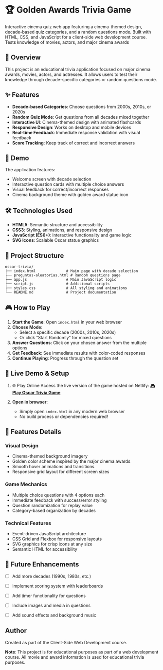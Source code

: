 # 🏆 Golden Awards Trivia Game

Interactive cinema quiz web app featuring a cinema-themed design, decade-based quiz categories, and a random questions mode. Built with HTML, CSS, and JavaScript for a client-side web development course. Tests knowledge of movies, actors, and major cinema awards

## 📖 Overview

This project is an educational trivia application focused on major cinema awards, movies, actors, and actresses. It allows users to test their knowledge through decade-specific categories or random questions mode.

## ✨ Features

- **Decade-based Categories**: Choose questions from 2000s, 2010s, or 2020s
- **Random Quiz Mode**: Get questions from all decades mixed together
- **Interactive UI**: Cinema-themed design with animated flashcards
- **Responsive Design**: Works on desktop and mobile devices
- **Real-time Feedback**: Immediate response validation with visual feedback
- **Score Tracking**: Keep track of correct and incorrect answers

## 🚀 Demo

The application features:
- Welcome screen with decade selection
- Interactive question cards with multiple choice answers
- Visual feedback for correct/incorrect responses
- Cinema background theme with golden award statue icon

## 🛠️ Technologies Used

- **HTML5**: Semantic structure and accessibility 
- **CSS3**: Styling, animations, and responsive design
- **JavaScript (ES6+)**: Interactive functionality and game logic
- **SVG Icons**: Scalable Oscar statue graphics

## 📁 Project Structure

```
oscar-trivia/
├── index.html              # Main page with decade selection
├── preguntas-aleatorias.html # Random questions page
├── app.js                  # Main JavaScript logic
├── script.js               # Additional scripts
├── styles.css              # All styling and animations
└── README.md               # Project documentation
```

## 🎮 How to Play

1. **Start the Game**: Open `index.html` in your web browser
2. **Choose Mode**: 
   - Select a specific decade (2000s, 2010s, 2020s)
   - Or click "Start Randomly" for mixed questions
3. **Answer Questions**: Click on your chosen answer from the multiple options
4. **Get Feedback**: See immediate results with color-coded responses
5. **Continue Playing**: Progress through the question set

## 🔧 Live Demo & Setup

1. 🌐 Play Online
Access the live version of the game hosted on Netlify:
**[🎮 Play Oscar Trivia Game](https://your-netlify-link.netlify.app)**


2. **Open in browser**:
   - Simply open `index.html` in any modern web browser
   - No build process or dependencies required!

## 🎨 Features Details

### Visual Design
- Cinema-themed background imagery
- Golden color scheme inspired by the major cinema awards
- Smooth hover animations and transitions
- Responsive grid layout for different screen sizes

### Game Mechanics
- Multiple choice questions with 4 options each
- Immediate feedback with success/error styling
- Question randomization for replay value
- Category-based organization by decades

### Technical Features
- Event-driven JavaScript architecture
- CSS Grid and Flexbox for responsive layouts
- SVG graphics for crisp icons at any size
- Semantic HTML for accessibility

## 🎯 Future Enhancements

- [ ] Add more decades (1990s, 1980s, etc.)
- [ ] Implement scoring system with leaderboards
- [ ] Add timer functionality for questions
- [ ] Include images and media in questions
- [ ] Add sound effects and background music


## Author

Created as part of the Client-Side Web Development course.


**Note**: This project is for educational purposes as part of a web development course. All movie and award information is used for educational trivia purposes.
